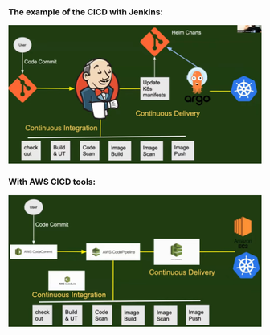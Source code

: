 
### The example of the CICD with Jenkins:

![](../Attachments/Pasted%20image%2020241108003404.png)

### With AWS CICD tools:

![](../Attachments/Pasted%20image%2020241108003627.png)
